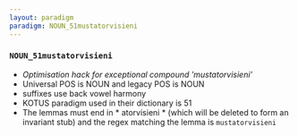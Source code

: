 ```yaml
---
layout: paradigm
paradigm: NOUN_51mustatorvisieni
---
```

### ` NOUN_51mustatorvisieni `

* _Optimisation hack for exceptional compound ’mustatorvisieni’_
* Universal POS is NOUN and legacy POS is NOUN
* suffixes use back vowel harmony
* KOTUS paradigm used in their dictionary is 51
* The lemmas must end in * atorvisieni * (which will be deleted to form an invariant stub) and the regex matching the lemma is ` mustatorvisieni `
